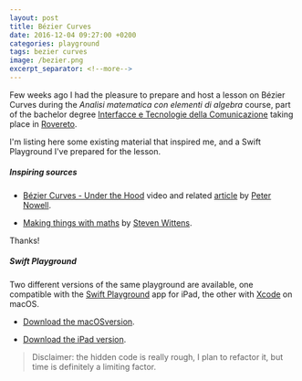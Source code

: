 ```yaml
---
layout: post
title: Bézier Curves
date: 2016-12-04 09:27:00 +0200
categories: playground
tags: bezier curves
image: /bezier.png
excerpt_separator: <!--more-->
---
```


Few weeks ago I had the pleasure to prepare and host a lesson on Bézier Curves during the _Analisi matematica con elementi di algebra_ course, part of the bachelor degree [Interfacce e Tecnologie della Comunicazione](http://offertaformativa.unitn.it/it/l/interfacce-e-tecnologie-della-comunicazione) taking place in [Rovereto](https://it.wikipedia.org/wiki/Rovereto).

I'm listing here some existing material that inspired me, and a Swift Playground I've prepared for the lesson.

##### Inspiring sources

- [Bézier Curves - Under the Hood](https://vimeo.com/106757336) video and related [article](https://medium.com/sketch-app/mastering-the-bezier-curve-in-sketch-4da8fdf0dbbb#.rhuvgwcq0) by [Peter Nowell](https://twitter.com/pnowelldesign).

- [Making things with maths](https://www.youtube.com/watch?v=Zkx1aKv2z8o) by [Steven Wittens](https://acko.net/about/).

Thanks!

<!--more-->

##### Swift Playground

Two different versions of the same playground are available, one compatible with the [Swift Playground](http://www.apple.com/swift/playgrounds/) app for iPad, the other with [Xcode](https://developer.apple.com/xcode/) on macOS.

- [Download the macOSversion](https://github.com/macteo/bezier/raw/develop/Bézier.playground.zip).

- [Download the iPad version](https://github.com/macteo/bezier/raw/develop/Bézier.playgroundbook.zip).

> Disclaimer: the hidden code is really rough, I plan to refactor it, but time is definitely a limiting factor.
